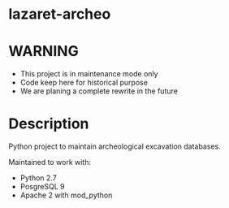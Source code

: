 lazaret-archeo
==============

WARNING
=======
 * This project is in maintenance mode only 
 * Code keep here for historical purpose
 * We are planing a complete rewrite in the future 


Description
===========
Python project to maintain archeological excavation databases.

Maintained to work with:
 * Python 2.7
 * PosgreSQL 9
 * Apache 2 with mod_python